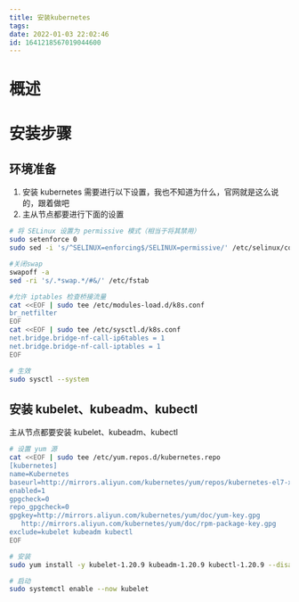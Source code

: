 ```yaml
---
title: 安装kubernetes
tags: 
date: 2022-01-03 22:02:46
id: 1641218567019044600
---
```

# 概述



# 安装步骤

## 环境准备

1. 安装 kubernetes 需要进行以下设置，我也不知道为什么，官网就是这么说的，跟着做吧
2. 主从节点都要进行下面的设置

```sh
# 将 SELinux 设置为 permissive 模式（相当于将其禁用）
sudo setenforce 0
sudo sed -i 's/^SELINUX=enforcing$/SELINUX=permissive/' /etc/selinux/config

#关闭swap
swapoff -a  
sed -ri 's/.*swap.*/#&/' /etc/fstab

#允许 iptables 检查桥接流量
cat <<EOF | sudo tee /etc/modules-load.d/k8s.conf
br_netfilter
EOF
cat <<EOF | sudo tee /etc/sysctl.d/k8s.conf
net.bridge.bridge-nf-call-ip6tables = 1
net.bridge.bridge-nf-call-iptables = 1
EOF

# 生效
sudo sysctl --system

```

## 安装 kubelet、kubeadm、kubectl 

主从节点都要安装 kubelet、kubeadm、kubectl 

```sh
# 设置 yum 源
cat <<EOF | sudo tee /etc/yum.repos.d/kubernetes.repo
[kubernetes]
name=Kubernetes
baseurl=http://mirrors.aliyun.com/kubernetes/yum/repos/kubernetes-el7-x86_64
enabled=1
gpgcheck=0
repo_gpgcheck=0
gpgkey=http://mirrors.aliyun.com/kubernetes/yum/doc/yum-key.gpg
   http://mirrors.aliyun.com/kubernetes/yum/doc/rpm-package-key.gpg
exclude=kubelet kubeadm kubectl
EOF

# 安装
sudo yum install -y kubelet-1.20.9 kubeadm-1.20.9 kubectl-1.20.9 --disableexcludes=kubernetes

# 启动
sudo systemctl enable --now kubelet

```



















